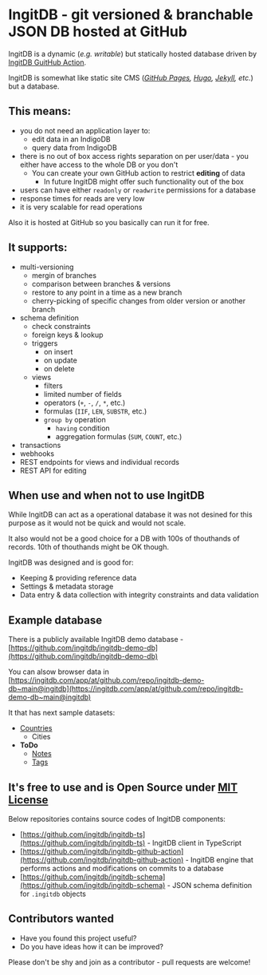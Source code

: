 # IngitDB - git versioned & branchable JSON DB hosted at GitHub

IngitDB is a dynamic (*e.g. writable*) but statically hosted database driven by [IngitDB GuitHub Action](https://github.com/ingitdb/ingitdb-github-action).

IngitDB is somewhat like static site CMS (*[GitHub Pages](https://pages.github.com/), [Hugo](https://github.com/gohugoio/hugo), [Jekyll](https://github.com/jekyll/jekyll), etc.*) but a database.

## This means:

- you do not need an application layer to:
  - edit data in an IndigoDB
  - query data from IndigoDB
- there is no out of box access rights separation on per user/data - you either have access to the whole DB or you don't
  - You can create your own GitHub action to restrict **editing** of data
    - In future IngitDB might offer such functionality out of the box 
- users can have either `readonly` or `readwrite` permissions for a database 
- response times for reads are very low
- it is very scalable for read operations

Also it is hosted at GitHub so you basically can run it for free.

## It supports:

- multi-versioning
  - mergin of branches
  - comparison between branches & versions
  - restore to any point in a time as a new branch
  - cherry-picking of specific changes from older version or another branch
- schema definition
  - check constraints
  - foreign keys & lookup
  - triggers
    - on insert
    - on update
    - on delete 
  - views
    - filters
    - limited number of fields
    - operators (`+`, `-`, `/`, `*`, etc.)
    - formulas (`IIF`, `LEN`, `SUBSTR`, etc.)
    - `group by` operation
      - `having` condition
      - aggregation formulas (`SUM`, `COUNT`, etc.)
- transactions
- webhooks
- REST endpoints for views and individual records
- REST API for editing

## When use and when not to use IngitDB

While IngitDB can act as a operational database it was not desined for this purpose as it would not be quick and would not scale.

It also would not be a good choice for a DB with 100s of thouthands of records. 10th of thouthands might be OK though.

IngitDB was designed and is good for:

- Keeping & providing reference data
- Settings & metadata storage
- Data entry & data collection with integrity constraints and data validation

## Example database

There is a publicly available IngitDB demo database - [https://github.com/ingitdb/ingitdb-demo-db](https://github.com/ingitdb/ingitdb-demo-db)

You can alsow browser data in [https://ingitdb.com/app/at/github.com/repo/ingitdb-demo-db~main@ingitdb](https://ingitdb.com/app/at/github.com/repo/ingitdb-demo-db~main@ingitdb)

It that has next sample datasets:

- [Countries](https://github.com/ingitdb/ingitdb-demo-db/tree/main/collections/countries)
  - Cities 
- **ToDo**
  - [Notes](https://github.com/ingitdb/ingitdb-demo-db/tree/main/collections/todo/notes)
  - [Tags](https://github.com/ingitdb/ingitdb-demo-db/tree/main/collections/todo/tags)

## It's free to use and is Open Source under [MIT License](https://opensource.org/licenses/MIT)

Below repositories contains source codes of IngitDB components:

- [https://github.com/ingitdb/ingitdb-ts](https://github.com/ingitdb/ingitdb-ts) - IngitDB client in TypeScript
- [https://github.com/ingitdb/ingitdb-github-action](https://github.com/ingitdb/ingitdb-github-action) - IngitDB engine that performs actions and modifications on commits to a database
- [https://github.com/ingitdb/ingitdb-schema](https://github.com/ingitdb/ingitdb-schema) - JSON schema definition for `.ingitdb` objects

## Contributors wanted

- Have you found this project useful?
- Do you have ideas how it can be improved?

Please don't be shy and join as a contributor - pull requests are welcome!
